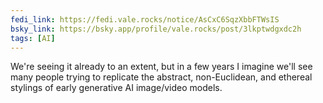```yaml
---
fedi_link: https://fedi.vale.rocks/notice/AsCxC6SqzXbbFTWsIS
bsky_link: https://bsky.app/profile/vale.rocks/post/3lkptwdgxdc2h
tags: [AI]
---
```


We're seeing it already to an extent, but in a few years I imagine we'll see many people trying to replicate the abstract, non-Euclidean, and ethereal stylings of early generative AI image/video models.
